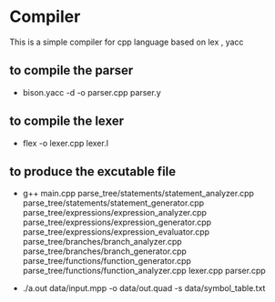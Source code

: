 # Compiler
This is a simple compiler for cpp language based on lex , yacc 
## to compile the parser
- bison.yacc -d -o parser.cpp parser.y
## to compile the lexer
- flex -o lexer.cpp lexer.l

## to produce the excutable file
- g++ main.cpp parse_tree/statements/statement_analyzer.cpp parse_tree/statements/statement_generator.cpp parse_tree/expressions/expression_analyzer.cpp parse_tree/expressions/expression_generator.cpp parse_tree/expressions/expression_evaluator.cpp parse_tree/branches/branch_analyzer.cpp parse_tree/branches/branch_generator.cpp parse_tree/functions/function_generator.cpp parse_tree/functions/function_analyzer.cpp lexer.cpp parser.cpp

- ./a.out data/input.mpp -o data/out.quad -s data/symbol_table.txt


